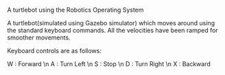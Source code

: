 A turtlebot using the Robotics Operating System

A turtlebot(simulated using Gazebo simulator) which moves around using the standard keyboard commands.
All the velocities have been ramped for smoother movements.

Keyboard controls are as follows:

W : Forward
\n
A : Turn Left
\n
S : Stop
\n
D : Turn Right
\n
X : Backward

